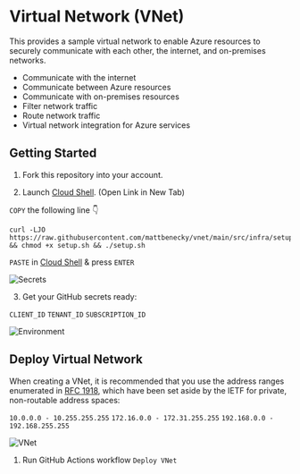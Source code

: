 # Virtual Network (VNet)

This provides a sample virtual network to enable Azure resources to securely communicate with each other, the internet, and on-premises networks.

- Communicate with the internet
- Communicate between Azure resources
- Communicate with on-premises resources
- Filter network traffic
- Route network traffic
- Virtual network integration for Azure services

## Getting Started

1. Fork this repository into your account.

2. Launch [Cloud Shell](https://shell.azure.com/bash). (Open Link in New Tab)

```COPY``` the following line 👇
```
curl -LJO https://raw.githubusercontent.com/mattbenecky/vnet/main/src/infra/setup.sh && chmod +x setup.sh && ./setup.sh
```
```PASTE``` in [Cloud Shell](https://shell.azure.com/bash) & press ```ENTER```

![Secrets](docs/images/secrets.png)

3. Get your GitHub secrets ready:

```CLIENT_ID```
```TENANT_ID```
```SUBSCRIPTION_ID```

![Environment](docs/images/environment.png)

## Deploy Virtual Network

When creating a VNet, it is recommended that you use the address ranges enumerated in [RFC 1918](https://datatracker.ietf.org/doc/html/rfc1918), which have been set aside by the IETF for private, non-routable address spaces:

```10.0.0.0 - 10.255.255.255```
```172.16.0.0 - 172.31.255.255```
```192.168.0.0 - 192.168.255.255```

![VNet](docs/images/vnet.png)

1. Run GitHub Actions workflow ```Deploy VNet```
